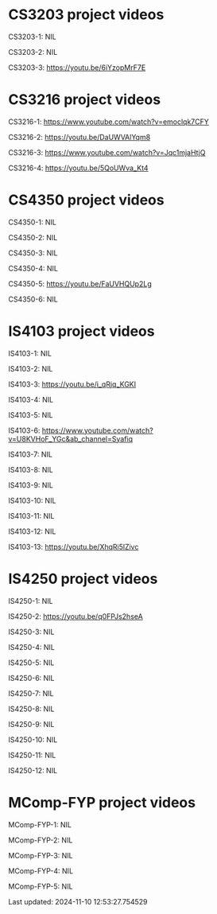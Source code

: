 # CS3203 project videos
CS3203-1: NIL

CS3203-2: NIL

CS3203-3: https://youtu.be/6iYzopMrF7E

# CS3216 project videos
CS3216-1: https://www.youtube.com/watch?v=emoclqk7CFY

CS3216-2: https://youtu.be/DaUWVAlYqm8

CS3216-3: https://www.youtube.com/watch?v=Jqc1mjaHtjQ

CS3216-4: https://youtu.be/5QoUWva_Kt4

# CS4350 project videos
CS4350-1: NIL

CS4350-2: NIL

CS4350-3: NIL

CS4350-4: NIL

CS4350-5: https://youtu.be/FaUVHQUp2Lg

CS4350-6: NIL

# IS4103 project videos
IS4103-1: NIL

IS4103-2: NIL

IS4103-3: https://youtu.be/i_qRjq_KGKI

IS4103-4: NIL

IS4103-5: NIL

IS4103-6: https://www.youtube.com/watch?v=U8KVHoF_YGc&ab_channel=Syafiq

IS4103-7: NIL

IS4103-8: NIL

IS4103-9: NIL

IS4103-10: NIL

IS4103-11: NIL

IS4103-12: NIL

IS4103-13: https://youtu.be/XhqRi5lZivc

# IS4250 project videos
IS4250-1: NIL

IS4250-2: https://youtu.be/q0FPJs2hseA

IS4250-3: NIL

IS4250-4: NIL

IS4250-5: NIL

IS4250-6: NIL

IS4250-7: NIL

IS4250-8: NIL

IS4250-9: NIL

IS4250-10: NIL

IS4250-11: NIL

IS4250-12: NIL

# MComp-FYP project videos
MComp-FYP-1: NIL

MComp-FYP-2: NIL

MComp-FYP-3: NIL

MComp-FYP-4: NIL

MComp-FYP-5: NIL

Last updated: 2024-11-10 12:53:27.754529